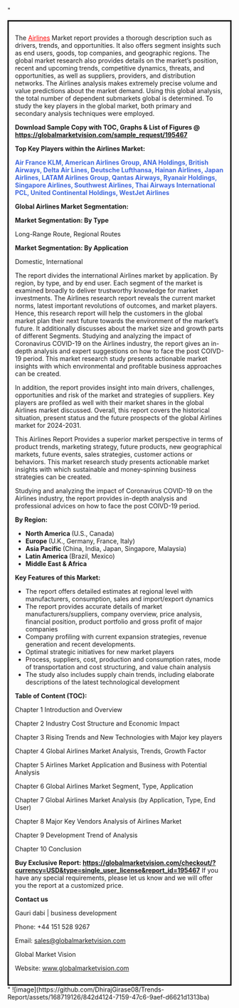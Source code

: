 "<div style='border: 3px solid black; padding: 1em;'>

The <a style='color: #ff0000;' href='https://globalmarketvision.com/reports/global-airlines-market/195467'>Airlines</a> Market report provides a thorough description such as drivers, trends, and opportunities. It also offers segment insights such as end users, goods, top companies, and geographic regions. The global market research also provides details on the market’s position, recent and upcoming trends, competitive dynamics, threats, and opportunities, as well as suppliers, providers, and distribution networks. The Airlines analysis makes extremely precise volume and value predictions about the market demand. Using this global analysis, the total number of dependent submarkets global is determined. To study the key players in the global market, both primary and secondary analysis techniques were employed.

<strong>Download Sample Copy with TOC, Graphs &amp; List of Figures @</strong><strong> <a style='color: #ff0000;' href='https://globalmarketvision.com/sample_request/195467?utm_source=linkedinPulse&utm_medium=Dhiraj&utm_campaign=Dhiraj'><strong>https://globalmarketvision.com/sample_request/195467 </strong></a></strong>

<strong>Top Key Players within the Airlines Market:</strong>

<strong style='color: #4169e1;'>Air France KLM, American Airlines Group, ANA Holdings, British Airways, Delta Air Lines, Deutsche Lufthansa, Hainan Airlines, Japan Airlines, LATAM Airlines Group, Qantas Airways, Ryanair Holdings, Singapore Airlines, Southwest Airlines, Thai Airways International PCL, United Continental Holdings, WestJet Airlines</strong>

<strong>Global Airlines Market Segmentation:</strong>

<strong>Market Segmentation: By Type</strong>

Long-Range Route, Regional Routes

<strong>Market Segmentation: By Application</strong>

Domestic, International

The report divides the international Airlines market by application. By region, by type, and by end user. Each segment of the market is examined broadly to deliver trustworthy knowledge for market investments. The Airlines research report reveals the current market norms, latest important revolutions of outcomes, and market players. Hence, this research report will help the customers in the global market plan their next future towards the environment of the market’s future. It additionally discusses about the market size and growth parts of different Segments. Studying and analyzing the impact of Coronavirus COVID-19 on the Airlines industry, the report gives an in-depth analysis and expert suggestions on how to face the post COIVD-19 period. This market research study presents actionable market insights with which environmental and profitable business approaches can be created.

In addition, the report provides insight into main drivers, challenges, opportunities and risk of the market and strategies of suppliers. Key players are profiled as well with their market shares in the global Airlines market discussed. Overall, this report covers the historical situation, present status and the future prospects of the global Airlines market for 2024-2031.

This Airlines Report Provides a superior market perspective in terms of product trends, marketing strategy, future products, new geographical markets, future events, sales strategies, customer actions or behaviors. This market research study presents actionable market insights with which sustainable and money-spinning business strategies can be created.

Studying and analyzing the impact of Coronavirus COVID-19 on the Airlines industry, the report provides in-depth analysis and professional advices on how to face the post COIVD-19 period.

<strong>By Region:</strong>
<ul>
  <li><strong> North America </strong>(U.S., Canada)</li>
  <li><strong> Europe </strong>(U.K., Germany, France, Italy)</li>
  <li><strong> Asia Pacific </strong>(China, India, Japan, Singapore, Malaysia)</li>
  <li><strong> Latin America </strong>(Brazil, Mexico)</li>
  <li><strong> Middle East &amp; Africa</strong></li>
</ul>
<strong>Key Features of this Market:</strong>
<ul>
  <li>The report offers detailed estimates at regional level with manufacturers, consumption, sales and import/export dynamics</li>
  <li>The report provides accurate details of market manufacturers/suppliers, company overview, price analysis, financial position, product portfolio and gross profit of major companies</li>
  <li>Company profiling with current expansion strategies, revenue generation and recent developments.</li>
  <li>Optimal strategic initiatives for new market players</li>
  <li>Process, suppliers, cost, production and consumption rates, mode of transportation and cost structuring, and value chain analysis</li>
  <li>The study also includes supply chain trends, including elaborate descriptions of the latest technological development</li>
</ul>
<strong>Table of Content (TOC): </strong>

Chapter 1 Introduction and Overview

Chapter 2 Industry Cost Structure and Economic Impact

Chapter 3 Rising Trends and New Technologies with Major key players

Chapter 4 Global Airlines Market Analysis, Trends, Growth Factor

Chapter 5 Airlines Market Application and Business with Potential Analysis

Chapter 6 Global Airlines Market Segment, Type, Application

Chapter 7 Global Airlines Market Analysis (by Application, Type, End User)

Chapter 8 Major Key Vendors Analysis of Airlines Market

Chapter 9 Development Trend of Analysis

Chapter 10 Conclusion

<strong>Buy Exclusive Report:</strong><strong> <a style='color: #ff0000;' href='https://globalmarketvision.com/checkout/?currency=USD&type=single_user_license&report_id=195467?utm_source=linkedinPulse&utm_medium=Dhiraj&utm_campaign=Dhiraj'>https://globalmarketvision.com/checkout/?currency=USD&type=single_user_license&report_id=195467</a></strong>
If you have any special requirements, please let us know and we will offer you the report at a customized price.

<strong>Contact us</strong>

Gauri dabi | business development

Phone: +44 151 528 9267

Email: <a href='mailto:sales@globalmarketvision.com'>sales@globalmarketvision.com</a>

Global Market Vision

Website: <a href='http://www.globalmarketvision.com/'>www.globalmarketvision.com</a>

</div>"
![image](https://github.com/DhirajGirase08/Trends-Report/assets/168719126/842d4124-7159-47c6-9aef-d6621d1313ba)
